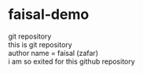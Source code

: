 # faisal-demo
git repository
<br/>
this is git repository
<br/> 
author name = faisal (zafar)
<br/>
i am so exited for this github repository
